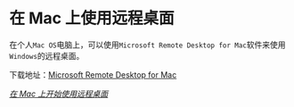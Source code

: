 # 在 Mac 上使用远程桌面

在个人`Mac OS`电脑上，可以使用`Microsoft Remote Desktop for Mac`软件来使用`Windows`的远程桌面。

下载地址：[Microsoft Remote Desktop for Mac](https://rink.hockeyapp.net/apps/5e0c144289a51fca2d3bfa39ce7f2b06/)



*[在 Mac 上开始使用远程桌面](https://docs.microsoft.com/zh-cn/windows-server/remote/remote-desktop-services/clients/remote-desktop-mac)*